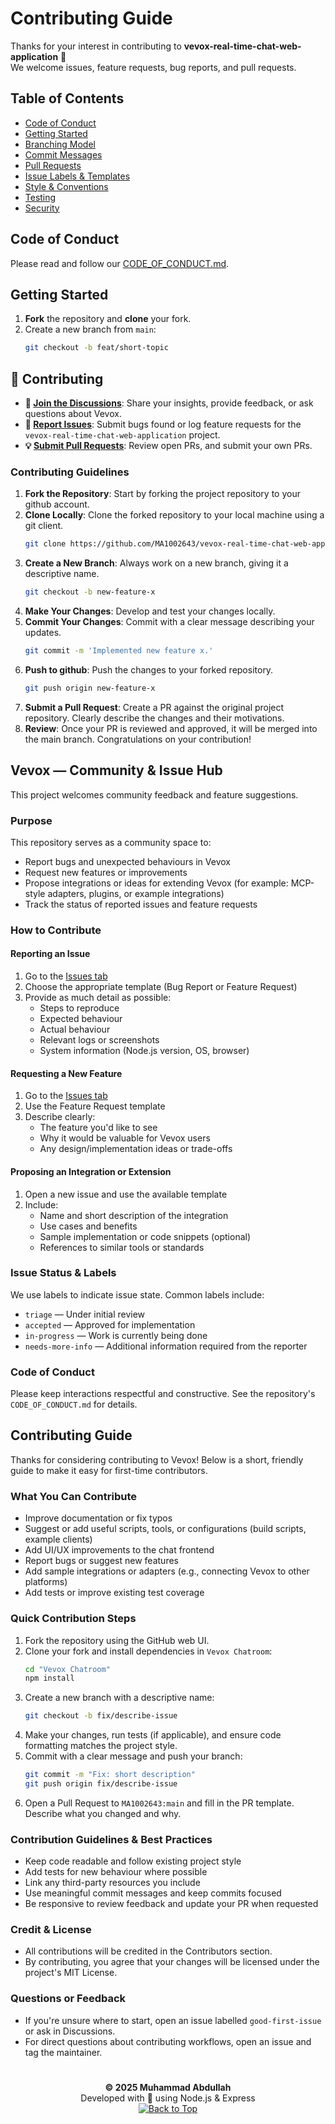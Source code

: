 # Contributing Guide

Thanks for your interest in contributing to **vevox-real-time-chat-web-application** 🎉  
We welcome issues, feature requests, bug reports, and pull requests.

## Table of Contents

- [Code of Conduct](#code-of-conduct)
- [Getting Started](#getting-started)
- [Branching Model](#branching-model)
- [Commit Messages](#commit-messages)
- [Pull Requests](#pull-requests)
- [Issue Labels & Templates](#issue-labels--templates)
- [Style & Conventions](#style--conventions)
- [Testing](#testing)
- [Security](#security)

## Code of Conduct

Please read and follow our [CODE_OF_CONDUCT.md](CODE_OF_CONDUCT.md).

## Getting Started

1. **Fork** the repository and **clone** your fork.
2. Create a new branch from `main`:
   ```bash
   git checkout -b feat/short-topic
   ```

## 🤝 Contributing

- **💬 [Join the Discussions](https://github.com/MA1002643/vevox-real-time-chat-web-application/discussions)**: Share your insights, provide feedback, or ask questions about Vevox.
- **🐛 [Report Issues](https://github.com/MA1002643/vevox-real-time-chat-web-application/issues)**: Submit bugs found or log feature requests for the `vevox-real-time-chat-web-application` project.
- **💡 [Submit Pull Requests](https://github.com/MA1002643/vevox-real-time-chat-web-application/pulls)**: Review open PRs, and submit your own PRs.

### Contributing Guidelines

1. **Fork the Repository**: Start by forking the project repository to your github account.
2. **Clone Locally**: Clone the forked repository to your local machine using a git client.
   ```sh
   git clone https://github.com/MA1002643/vevox-real-time-chat-web-application
   ```
3. **Create a New Branch**: Always work on a new branch, giving it a descriptive name.
   ```sh
   git checkout -b new-feature-x
   ```
4. **Make Your Changes**: Develop and test your changes locally.
5. **Commit Your Changes**: Commit with a clear message describing your updates.
   ```sh
   git commit -m 'Implemented new feature x.'
   ```
6. **Push to github**: Push the changes to your forked repository.
   ```sh
   git push origin new-feature-x
   ```
7. **Submit a Pull Request**: Create a PR against the original project repository. Clearly describe the changes and their motivations.
8. **Review**: Once your PR is reviewed and approved, it will be merged into the main branch. Congratulations on your contribution!
</details>

## Vevox — Community & Issue Hub

This project welcomes community feedback and feature suggestions.

### Purpose

This repository serves as a community space to:

- Report bugs and unexpected behaviours in Vevox
- Request new features or improvements
- Propose integrations or ideas for extending Vevox (for example: MCP-style adapters, plugins, or example integrations)
- Track the status of reported issues and feature requests

### How to Contribute

#### Reporting an Issue

1. Go to the [Issues tab](https://github.com/MA1002643/vevox-real-time-chat-web-application/issues/new)
2. Choose the appropriate template (Bug Report or Feature Request)
3. Provide as much detail as possible:
   - Steps to reproduce
   - Expected behaviour
   - Actual behaviour
   - Relevant logs or screenshots
   - System information (Node.js version, OS, browser)

#### Requesting a New Feature

1. Go to the [Issues tab](https://github.com/MA1002643/vevox-real-time-chat-web-application/issues/new)
2. Use the Feature Request template
3. Describe clearly:
   - The feature you'd like to see
   - Why it would be valuable for Vevox users
   - Any design/implementation ideas or trade-offs

#### Proposing an Integration or Extension

1. Open a new issue and use the available template
2. Include:
   - Name and short description of the integration
   - Use cases and benefits
   - Sample implementation or code snippets (optional)
   - References to similar tools or standards

### Issue Status & Labels

We use labels to indicate issue state. Common labels include:

- `triage` — Under initial review
- `accepted` — Approved for implementation
- `in-progress` — Work is currently being done
- `needs-more-info` — Additional information required from the reporter

### Code of Conduct

Please keep interactions respectful and constructive. See the repository's `CODE_OF_CONDUCT.md` for details.

## Contributing Guide

Thanks for considering contributing to Vevox! Below is a short, friendly guide to make it easy for first-time contributors.

### What You Can Contribute

- Improve documentation or fix typos
- Suggest or add useful scripts, tools, or configurations (build scripts, example clients)
- Add UI/UX improvements to the chat frontend
- Report bugs or suggest new features
- Add sample integrations or adapters (e.g., connecting Vevox to other platforms)
- Add tests or improve existing test coverage

### Quick Contribution Steps

1. Fork the repository using the GitHub web UI.
2. Clone your fork and install dependencies in `Vevox Chatroom`:
   ```bash
   cd "Vevox Chatroom"
   npm install
   ```
3. Create a new branch with a descriptive name:
   ```bash
   git checkout -b fix/describe-issue
   ```
4. Make your changes, run tests (if applicable), and ensure code formatting matches the project style.
5. Commit with a clear message and push your branch:
   ```bash
   git commit -m "Fix: short description"
   git push origin fix/describe-issue
   ```
6. Open a Pull Request to `MA1002643:main` and fill in the PR template. Describe what you changed and why.

### Contribution Guidelines & Best Practices

- Keep code readable and follow existing project style
- Add tests for new behaviour where possible
- Link any third-party resources you include
- Use meaningful commit messages and keep commits focused
- Be responsive to review feedback and update your PR when requested

### Credit & License

- All contributions will be credited in the Contributors section.
- By contributing, you agree that your changes will be licensed under the project's MIT License.

### Questions or Feedback

- If you're unsure where to start, open an issue labelled `good-first-issue` or ask in Discussions.
- For direct questions about contributing workflows, open an issue and tag the maintainer.

#

<p align="center">
  <strong>© 2025 Muhammad Abdullah</strong><br>
  Developed with 💙 using Node.js & Express<br>
  <a href="#top"><img alt="Back to Top" src="https://img.shields.io/badge/Back_to_Top-0A0A0A?style=for-the-badge">
</a>
</p>
